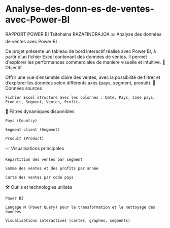 # Analyse-des-donn-es-de-ventes-avec-Power-BI
RAPPORT POWER BI Tsitohaina RAZAFINDRAJOA
📊 Analyse des données de ventes avec Power BI

Ce projet présente un tableau de bord interactif réalisé avec Power BI, à partir d’un fichier Excel contenant des données de ventes. Il permet d'explorer les performances commerciales de manière visuelle et intuitive.
🎯 Objectif

Offrir une vue d’ensemble claire des ventes, avec la possibilité de filtrer et d’explorer les données selon différents axes (pays, segment, produit).
🧮 Données sources

    Fichier Excel structuré avec les colonnes : Date, Pays, Code pays, Produit, Segment, Ventes, Profit…

🔧 Filtres dynamiques disponibles

    Pays (Country)

    Segment client (Segment)

    Produit (Product)

📈 Visualisations principales

    Répartition des ventes par segment

    Somme des ventes et des profits par année

    Carte des ventes par code pays

🛠️ Outils et technologies utilisés

    Power BI

    Langage M (Power Query) pour la transformation et le nettoyage des données

    Visualisations interactives (cartes, graphes, segments)
